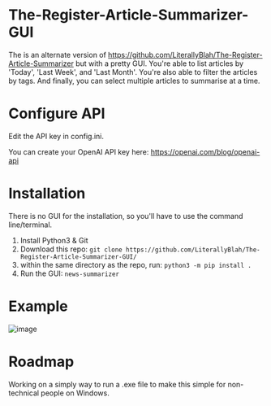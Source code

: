 # The-Register-Article-Summarizer-GUI
The is an alternate version of https://github.com/LiterallyBlah/The-Register-Article-Summarizer but with a pretty GUI. You're able to list articles by 'Today', 'Last Week', and 'Last Month'. You're also able to filter the articles by tags. And finally, you can select multiple articles to summarise at a time.

# Configure API

Edit the API key in config.ini.

You can create your OpenAI API key here: https://openai.com/blog/openai-api


# Installation
There is no GUI for the installation, so you'll have to use the command line/terminal.
1. Install Python3 & Git
2. Download this repo: `git clone https://github.com/LiterallyBlah/The-Register-Article-Summarizer-GUI/`
3. within the same directory as the repo, run: `python3 -m pip install .`
4. Run the GUI: `news-summarizer`

# Example

![image](https://user-images.githubusercontent.com/22526586/225254374-9cbc0ff1-4afc-41a3-86cc-faea650de949.png)

# Roadmap
Working on a simply way to run a .exe file to make this simple for non-technical people on Windows. 
